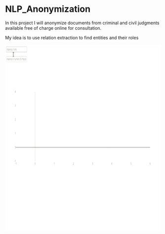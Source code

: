 # NLP_Anonymization

In this project I will anonymize documents from criminal and civil judgments available free of charge online for consultation.

My idea is to use relation extraction to find entities and their roles


<img src="https://github.com/Gianpe/NLP_Anonymization/blob/main/images/def_extractor.gif" width="800" height="600"/>